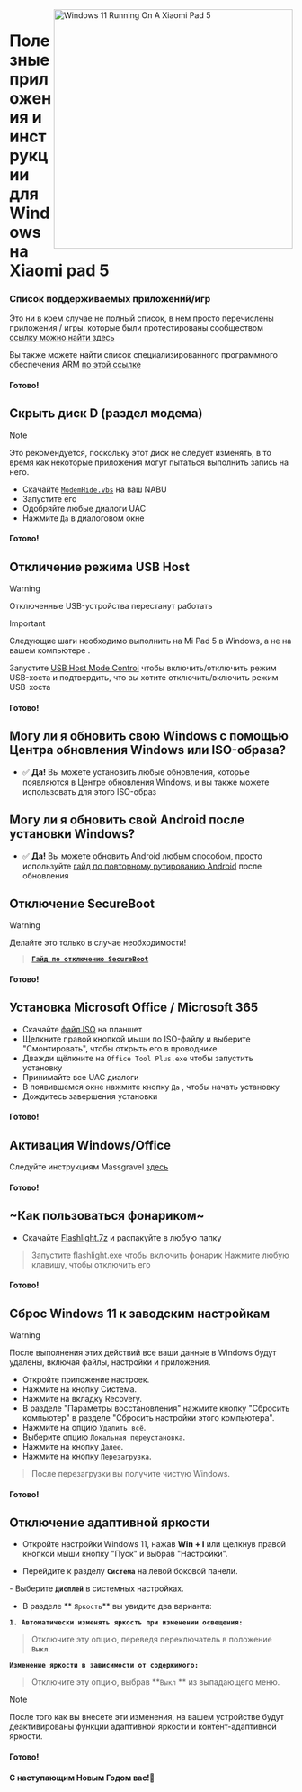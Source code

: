 <img align="right" src="https://raw.githubusercontent.com/erdilS/Port-Windows-11-Xiaomi-Pad-5/main/nabu.png" width="425" alt="Windows 11 Running On A Xiaomi Pad 5">

# Полезные приложения и инструкции для Windows на Xiaomi pad 5

### Список поддерживаемых приложений/игр
Это ни в коем случае не полный список, в нем просто перечислены приложения / игры, которые были протестированы сообществом
[ссылку можно найти здесь](https://docs.google.com/spreadsheets/d/1XYuoySgYQE0HL573sA-0RGMX7I4lt5rWJuQ8Z8yRJNY/edit?usp=drivesdk)

Вы также можете найти список специализированного программного обеспечения ARM [по этой ссылке](https://armrepo.ver.lt/)

#### Готово!

## Скрыть диск D (раздел модема)
> [!NOTE]
> Это рекомендуется, поскольку этот диск не следует изменять, в то время как некоторые приложения могут пытаться выполнить запись на него.

- Скачайте [`ModemHide.vbs`](https://github.com/Misha803/My-Scripts/releases/tag/ModemHide) на ваш NABU
- Запустите его
- Одобряйте любые диалоги UAC 
- Нажмите `Да` в диалоговом окне


#### Готово!


## Откличение режима USB Host
> [!Warning]
> Отключенные USB-устройства перестанут работать

> [!Important]
> Следующие шаги необходимо выполнить на Mi Pad 5 в Windows, а не на вашем компьютере . 

Запустите [USB Host Mode Control](https://github.com/Misha803/My-Scripts/releases/tag/USB-Host-Mode-Control) чтобы включить/отключить режим USB-хоста и подтвердить, что вы хотите отключить/включить режим USB-хоста

#### Готово!

## Могу ли я обновить свою Windows с помощью Центра обновления Windows или ISO-образа?
- ✅ **Да!** Вы можете установить любые обновления, которые появляются в Центре обновления Windows, и вы также можете использовать для этого ISO-образ

## Могу ли я обновить свой Android после установки Windows?
- ✅ **Да!** Вы можете обновить Android любым способом, просто используйте [ гайд по повторному рутированию Android](Re-rooting-ru.md) после обновления

## Отключение SecureBoot
> [!Warning]
> Делайте это только в случае необходимости!

> [**`Гайд по отключению SecureBoot`**](/guide/English/disable-secureboot-ru.md)

#### Готово!


## Установка Microsoft Office / Microsoft 365
- Скачайте [файл ISO](https://drive.google.com/file/d/10FTyC0XBccj0BkxdIa_W_haixQz-d3to/view?usp=drivesdk) на планшет
- Щелкните правой кнопкой мыши по ISO-файлу и выберите "Смонтировать", чтобы открыть его в проводнике
- Дважди щёлкните на ```Office Tool Plus.exe``` чтобы запустить установку
- Принимайте все UAC диалоги
- В появившемся окне нажмите кнопку `Да` , чтобы начать установку 
- Дождитесь завершения установки

#### Готово!


## Активация Windows/Office
Следуйте инструкциям Massgravel [здесь](https://github.com/massgravel/Microsoft-Activation-Scripts)

#### Готово!


## ~Как пользоваться фонариком~
 - Скачайте [Flashlight.7z](https://github.com/erdilS/Port-Windows-11-Xiaomi-Pad-5/releases/download/1.0/flashlight_fix.7z) и распакуйте в любую папку
> Запустите flashlight.exe чтобы включить фонарик
> Нажмите любую клавишу, чтобы отключить его

#### Готово!

## Сброс Windows 11 к заводским настройкам
> [!Warning]
> После выполнения этих действий все ваши данные в Windows будут удалены, включая файлы, настройки и приложения.
- Откройте приложение настроек.
- Нажмите на кнопку Система.
- Нажмите на вкладку Recovery.
- В разделе "Параметры восстановления" нажмите кнопку "Сбросить компьютер" в разделе "Сбросить настройки этого компьютера".
- Нажмите на опцию ```Удалить всё```.
- Выберите опцию ```Локальная переустановка```.
- Нажмите на кнопку `Далее`.
- Нажмите на кнопку `Перезагрузка`.
> После перезагрузки вы получите чистую Windows.

#### Готово!


## Отключение адаптивной яркости

- Откройте настройки Windows 11, нажав **Win + I** или щелкнув правой кнопкой мыши кнопку "Пуск" и выбрав "Настройки".

- Перейдите к разделу **`Система`** на левой боковой панели.

- Выберите **`Дисплей`** в системных настройках.

- В разделе ** `Яркость`** вы увидите два варианта:

**```1. Автоматически изменять яркость при изменении освещения:```**

> Отключите эту опцию, переведя переключатель в положение **`Выкл`**.
  
 **```Изменение яркости в зависимости от содержимого:```**

> Отключите эту опцию, выбрав **`Выкл` ** из выпадающего меню.

>[!NOTE]
> После того как вы внесете эти изменения, на вашем устройстве будут деактивированы функции адаптивной яркости и контент-адаптивной яркости.

 #### Готово!

 #### С наступающим Новым Годом вас!🎄














